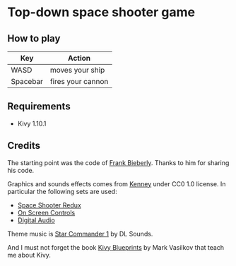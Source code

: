 # Top-down space shooter game

## How to play

| Key      | Action            |
| -------- | ----------------- |
| WASD     | moves your ship   |
| Spacebar | fires your cannon |

## Requirements

* Kivy 1.10.1

## Credits

The starting point was the code of [Frank Bieberly](https://github.com/b7500af1/shooter). Thanks to him for sharing his code.

Graphics and sounds effects comes from [Kenney](https://kenney.nl/assets/) under CC0 1.0 license. In particular the following sets are used:

* [Space Shooter Redux](https://kenney.nl/assets/space-shooter-redux/)
* [On Screen Controls](https://kenney.nl/assets/onscreen-controls)
* [Digital Audio](https://kenney.nl/assets/digital-audio)

Theme music is [Star Commander 1](https://www.dl-sounds.com/royalty-free/star-commander1/) by DL Sounds.

And I must not forget the book [Kivy Blueprints](https://www.packtpub.com/application-development/kivy-blueprints) by Mark Vasilkov that teach me about Kivy.
